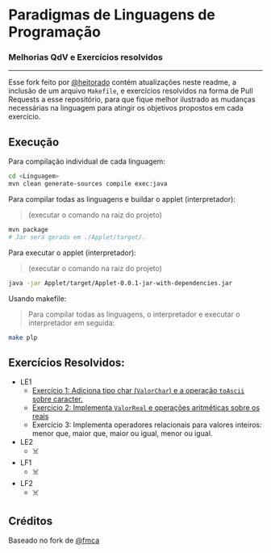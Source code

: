 # Paradigmas de Linguagens de Programação

### Melhorias QdV e Exercícios resolvidos
---

Esse fork feito por [@heitorado](https://github.com/heitorado) contém atualizações neste readme, a inclusão de um arquivo `Makefile`, e exercícios resolvidos na forma de Pull Requests a esse repositório, para que fique melhor ilustrado as mudanças necessárias na linguagem para atingir os objetivos propostos em cada exercício.

## Execução

Para compilação individual de cada linguagem:

```bash
cd <Linguagem>
mvn clean generate-sources compile exec:java
```

Para compilar todas as linguagens e buildar o applet (interpretador):
> (executar o comando na raiz do projeto)
```bash
mvn package
# Jar será gerado em ./Applet/target/.
```

Para executar o applet (interpretador):
> (executar o comando na raiz do projeto)
```bash
java -jar Applet/target/Applet-0.0.1-jar-with-dependencies.jar
```
Usando makefile:
> Para compilar todas as linguagens, o interpretador e executar o interpretador em seguida:
```bash
make plp
```

## Exercícios Resolvidos:
- LE1
  - [Exercício 1: Adiciona tipo char (`ValorChar`) e a operação `toAscii` sobre caracter.](https://github.com/heitorado/PLP-exercises-solutions/pull/1)
  - [Exercicio 2: Implementa `ValorReal` e operações aritméticas sobre os reais](https://github.com/heitorado/PLP-exercises-solutions/pull/2)
  - Exercício 3: Implementa operadores relacionais para valores inteiros: menor que, maior que, maior ou igual, menor ou igual.
- LE2
  - ☠️
- LF1
  - ☠️
- LF2
  - ☠️   

## Créditos

Baseado no fork de [@fmca](https://github.com/fmca)
